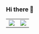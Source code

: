### Hi there 👋



<TABLE>
   <TR>
      <TD><img src="https://github-readme-stats.vercel.app/api?username=LemonCANDY42&include_all_commits=false&count_private=true&theme=tokyonight&show_icons=true"></TD>
      <TD><img src="https://github-readme-stats.vercel.app/api/top-langs/?username=LemonCANDY42&layout=compact&theme=algolia&show_icons=true"></TD>
   </TR>
</TABLE>

<!--
**LemonCANDY42/LemonCANDY42** is a ✨ _special_ ✨ repository because its `README.md` (this file) appears on your GitHub profile.

Here are some ideas to get you started:

[![Anurag's GitHub stats](https://github-readme-stats.vercel.app/api?username=LemonCANDY42&include_all_commits=false&count_private=true)](https://github.com/anuraghazra/github-readme-stats)

- 🔭 I’m currently working on ...
- 🌱 I’m currently learning ...
- 👯 I’m looking to collaborate on ...
- 🤔 I’m looking for help with ...
- 💬 Ask me about ...
- 📫 How to reach me: ...
- 😄 Pronouns: ...
- ⚡ Fun fact: ...
-->
